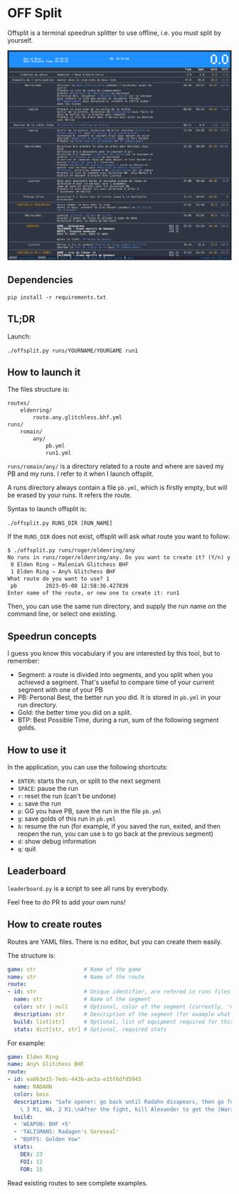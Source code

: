 # OFF Split

Offsplit is a terminal speedrun splitter to use offline, i.e. you must split by yourself.

![Demo](demo.gif)

## Dependencies

```
pip install -r requirements.txt
```

## TL;DR

Launch:

`./offsplit.py runs/YOURNAME/YOURGAME run1`

## How to launch it

The files structure is:

```
routes/
    eldenring/
        route.any.glitchless.bhf.yml
runs/
    romain/
        any/
            pb.yml
            run1.yml
```

`runs/romain/any/` is a directory related to a route and where are saved my PB and my runs. I refer to it when I launch offsplit.

A runs directory always contain a file `pb.yml`, which is firstly empty, but will be erased by your runs. It refers the route.

Syntax to launch offsplit is:

`./offsplit.py RUNS_DIR [RUN_NAME]`

If the `RUNS_DIR` does not exist, offsplit will ask what route you want to follow:

```
$ ./offsplit.py runs/roger/eldenring/any
No runs in runs/roger/eldenring/any. Do you want to create it? (Y/n) y
 0 Elden Ring − Malenia% Glitchess BHF
 1 Elden Ring − Any% Glitchess BHF
What route do you want to use? 1
 pb         2023-05-08 12:58:36.427836
Enter name of the route, or new one to create it: run1
```

Then, you can use the same run directory, and supply the run name on the command line, or select one existing.

## Speedrun concepts

I guess you know this vocabulary if you are interested by this tool, but to remember:

* Segment: a route is divided into segments, and you split when you achieved a segment. That's useful to compare time of your current segment with one of your PB
* PB: Personal Best, the better run you did. It is stored in `pb.yml` in your run directory.
* Gold: the better time you did on a split.
* BTP: Best Possible Time, during a run, sum of the following segment golds.

## How to use it

In the application, you can use the following shortcuts:

* `ENTER`: starts the run, or split to the next segment
* `SPACE`: pause the run
* `r`: reset the run (can't be undone)
* `s`: save the run
* `p`: GG you have PB, save the run in the file `pb.yml`
* `g`: save golds of this run in `pb.yml`
* `b`: resume the run (for example, if you saved the run, exited, and then reopen the run, you can use `b` to go back at the previous segment)
* `d`: show debug information
* `q`: quit

## Leaderboard

`leaderboard.py` is a script to see all runs by everybody.

Feel free to do PR to add your own runs!

## How to create routes

Routes are YAML files. There is no editor, but you can create them easily.

The structure is:

```yaml
game: str               # Name of the game
name: str               # Name of the route
route:
- id: str               # Unique identifier, are refered in runs files
  name: str             # Name of the segment
  color: str | null     # Optional, color of the segment (currently, 'null' or 'boss')
  description: str      # Description of the segment (for example what you have to do)
  build: list[str]      # Optional, list of equipment required for this segment
  stats: dict[str, str] # Optional, required stats
```

For example:

```yaml
game: Elden Ring
name: Any% Glitchess BHF
route:
- id: ea863e15-7edc-443b-ae3a-e15f6dfd5943
  name: RADAHN
  color: boss
  description: "Safe opener: go back until Radahn disapears, then go forward.\n JR1,\
    \ 3 R1, WA, 2 R1.\nAfter the fight, kill Alexander to get the |Warrior Jar Shard|, and |TP Stormhill Shack|"
  build:
  - 'WEAPON: BHF +5'
  - 'TALISMANS: Radagon's Soreseal'
  - "BUFFS: Golden Vow"
  stats:
    DEX: 23
    FOI: 12
    FOR: 15
```

Read existing routes to see complete examples.
